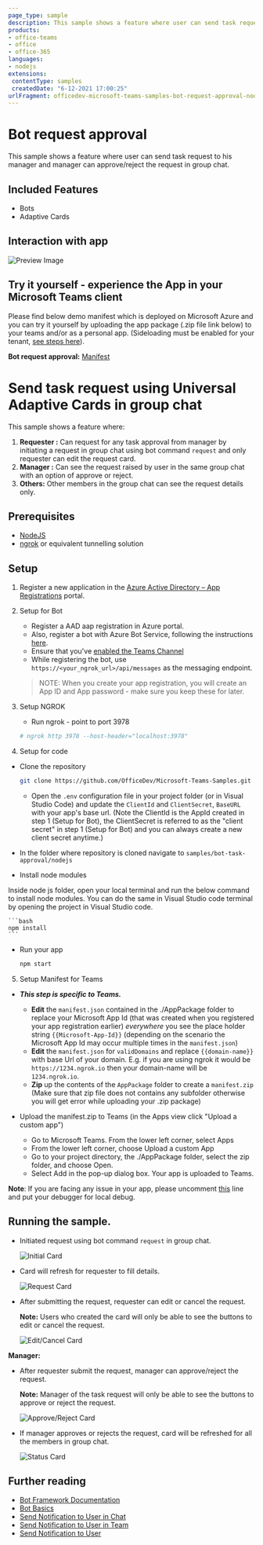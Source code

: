 ```yaml
---
page_type: sample
description: This sample shows a feature where user can send task request to his manager and manager can approve/reject the request in group chat through bot.
products:
- office-teams
- office
- office-365
languages:
- nodejs
extensions:
 contentType: samples
 createdDate: "6-12-2021 17:00:25"
urlFragment: officedev-microsoft-teams-samples-bot-request-approval-nodejs
---
```


# Bot request approval
This sample shows a feature where user can send task request to his manager and manager can approve/reject the request in group chat.

## Included Features
* Bots
* Adaptive Cards

## Interaction with app

![Preview Image](Images/Preview.gif)

## Try it yourself - experience the App in your Microsoft Teams client
Please find below demo manifest which is deployed on Microsoft Azure and you can try it yourself by uploading the app package (.zip file link below) to your teams and/or as a personal app. (Sideloading must be enabled for your tenant, [see steps here](https://docs.microsoft.com/microsoftteams/platform/concepts/build-and-test/prepare-your-o365-tenant#enable-custom-teams-apps-and-turn-on-custom-app-uploading)).

**Bot request approval:** [Manifest](/samples/bot-request-approval/csharp/demo-manifest/Bot-Request-Approval.zip)

# Send task request using Universal Adaptive Cards in group chat

This sample shows a feature where:
1. **Requester :** Can request for any task approval from manager by initiating a request in group chat using bot command `request` and only requester can edit the request card.
2. **Manager :** Can see the request raised by user in the same group chat with an option of approve or reject.
3. **Others:** Other members in the group chat can see the request details only.


## Prerequisites

- [NodeJS](https://nodejs.org/en/)
- [ngrok](https://ngrok.com/download) or equivalent tunnelling solution

## Setup
    
1. Register a new application in the [Azure Active Directory – App Registrations](https://go.microsoft.com/fwlink/?linkid=2083908) portal.

2. Setup for Bot
	- Register a AAD aap registration in Azure portal.
	- Also, register a bot with Azure Bot Service, following the instructions [here](https://docs.microsoft.com/azure/bot-service/bot-service-quickstart-registration?view=azure-bot-service-3.0).
	- Ensure that you've [enabled the Teams Channel](https://docs.microsoft.com/azure/bot-service/channel-connect-teams?view=azure-bot-service-4.0)
	- While registering the bot, use `https://<your_ngrok_url>/api/messages` as the messaging endpoint.

    > NOTE: When you create your app registration, you will create an App ID and App password - make sure you keep these for later.

3. Setup NGROK
      - Run ngrok - point to port 3978

	```bash
	# ngrok http 3978 --host-header="localhost:3978"
	```   
4. Setup for code

  - Clone the repository
    ```bash
    git clone https://github.com/OfficeDev/Microsoft-Teams-Samples.git
    ```
    - Open the `.env` configuration file in your project folder (or in Visual Studio Code) and update the `ClientId` and `ClientSecret`, `BaseURL` with your app's base url. (Note the ClientId is the AppId created in step 1 (Setup for Bot), the ClientSecret is referred to as the "client secret" in step 1 (Setup for Bot) and you can always create a new client secret anytime.)
    
  - In the folder where repository is cloned navigate to `samples/bot-task-approval/nodejs`

  - Install node modules

   Inside node js folder, open your local terminal and run the below command to install node modules. You can do the same in Visual Studio code terminal by opening the project in Visual Studio code.

    ```bash
    npm install
    ```  

 - Run your app

    ```bash
    npm start
    ```
5. Setup Manifest for Teams
- __*This step is specific to Teams.*__
    - **Edit** the `manifest.json` contained in the ./AppPackage folder to replace your Microsoft App Id (that was created when you registered your app registration earlier) *everywhere* you see the place holder string `{{Microsoft-App-Id}}` (depending on the scenario the Microsoft App Id may occur multiple times in the `manifest.json`)
    - **Edit** the `manifest.json` for `validDomains` and replace `{{domain-name}}` with base Url of your domain. E.g. if you are using ngrok it would be `https://1234.ngrok.io` then your domain-name will be `1234.ngrok.io`.
    - **Zip** up the contents of the `AppPackage` folder to create a `manifest.zip` (Make sure that zip file does not contains any subfolder otherwise you will get error while uploading your .zip package)

- Upload the manifest.zip to Teams (in the Apps view click "Upload a custom app")
   - Go to Microsoft Teams. From the lower left corner, select Apps
   - From the lower left corner, choose Upload a custom App
   - Go to your project directory, the ./AppPackage folder, select the zip folder, and choose Open.
   - Select Add in the pop-up dialog box. Your app is uploaded to Teams.

**Note**: If you are facing any issue in your app, please uncomment [this](https://github.com/OfficeDev/Microsoft-Teams-Samples/blob/main/samples/bot-request-approval/nodejs/index.js#L47) line and put your debugger for local debug.
 
 ## Running the sample.
 
- Initiated request using bot command `request` in group chat.

  ![Initial Card](Images/InitialCard.png)

- Card will refresh for requester to fill details.

  ![Request Card](Images/CreateTask.png)
  
- After submitting the request, requester can edit or cancel the request.

    **Note:** Users who created the card will only be able to see the buttons to edit or cancel the request.

  ![Edit/Cancel Card](Images/UserCard.png)

**Manager:**

- After requester submit the request, manager can approve/reject the request.

    **Note:** Manager of the task request will only be able to see the buttons to approve or reject the request.

  ![Approve/Reject Card](Images/ManagerCard.png)

- If manager approves or rejects the request, card will be refreshed for all the members in group chat.

  ![Status Card](Images/ApprovedRequest.png)
  

## Further reading

- [Bot Framework Documentation](https://docs.botframework.com)
- [Bot Basics](https://docs.microsoft.com/azure/bot-service/bot-builder-basics?view=azure-bot-service-4.0)
- [Send Notification to User in Chat](https://docs.microsoft.com/graph/api/chat-sendactivitynotification?view=graph-rest-beta)
- [Send Notification to User in Team](https://docs.microsoft.com/graph/api/team-sendactivitynotification?view=graph-rest-beta&tabs=http)
- [Send Notification to User](https://docs.microsoft.com/graph/api/userteamwork-sendactivitynotification?view=graph-rest-beta&tabs=http)
